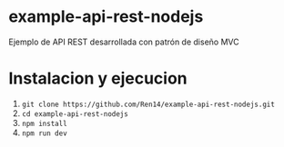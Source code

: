 # example-api-rest-nodejs
Ejemplo de API REST desarrollada con patrón de diseño MVC

# Instalacion y ejecucion
1. `git clone https://github.com/Ren14/example-api-rest-nodejs.git`
2. `cd example-api-rest-nodejs`
3. `npm install`
4. `npm run dev`
